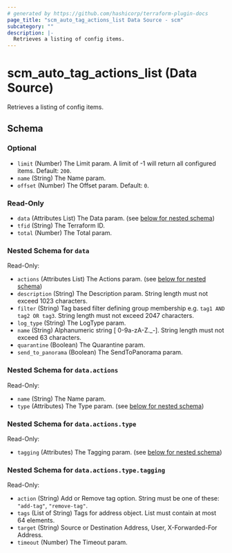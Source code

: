 ```yaml
---
# generated by https://github.com/hashicorp/terraform-plugin-docs
page_title: "scm_auto_tag_actions_list Data Source - scm"
subcategory: ""
description: |-
  Retrieves a listing of config items.
---
```


# scm_auto_tag_actions_list (Data Source)

Retrieves a listing of config items.



<!-- schema generated by tfplugindocs -->
## Schema

### Optional

- `limit` (Number) The Limit param. A limit of -1 will return all configured items. Default: `200`.
- `name` (String) The Name param.
- `offset` (Number) The Offset param. Default: `0`.

### Read-Only

- `data` (Attributes List) The Data param. (see [below for nested schema](#nestedatt--data))
- `tfid` (String) The Terraform ID.
- `total` (Number) The Total param.

<a id="nestedatt--data"></a>
### Nested Schema for `data`

Read-Only:

- `actions` (Attributes List) The Actions param. (see [below for nested schema](#nestedatt--data--actions))
- `description` (String) The Description param. String length must not exceed 1023 characters.
- `filter` (String) Tag based filter defining group membership e.g. `tag1 AND tag2 OR tag3`. String length must not exceed 2047 characters.
- `log_type` (String) The LogType param.
- `name` (String) Alphanumeric string [ 0-9a-zA-Z._-]. String length must not exceed 63 characters.
- `quarantine` (Boolean) The Quarantine param.
- `send_to_panorama` (Boolean) The SendToPanorama param.

<a id="nestedatt--data--actions"></a>
### Nested Schema for `data.actions`

Read-Only:

- `name` (String) The Name param.
- `type` (Attributes) The Type param. (see [below for nested schema](#nestedatt--data--actions--type))

<a id="nestedatt--data--actions--type"></a>
### Nested Schema for `data.actions.type`

Read-Only:

- `tagging` (Attributes) The Tagging param. (see [below for nested schema](#nestedatt--data--actions--type--tagging))

<a id="nestedatt--data--actions--type--tagging"></a>
### Nested Schema for `data.actions.type.tagging`

Read-Only:

- `action` (String) Add or Remove tag option. String must be one of these: `"add-tag"`, `"remove-tag"`.
- `tags` (List of String) Tags for address object. List must contain at most 64 elements.
- `target` (String) Source or Destination Address, User, X-Forwarded-For Address.
- `timeout` (Number) The Timeout param.
